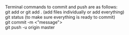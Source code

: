 Terminal commands to commit and push are as follows:  
git add <filename> or git add .       (add files individually or add everything)  
git status                            (to make sure everything is ready to commit)  
git commit -m <"message">  
git push -u origin master
